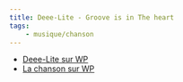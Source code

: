 ```yaml
---
title: Deee-Lite - Groove is in The heart
tags:
    - musique/chanson
---
```


- [Deee-Lite sur WP](https://en.wikipedia.org/wiki/Deee-Lite)
- [La chanson sur WP](https://en.wikipedia.org/wiki/Groove_Is_in_the_Heart)